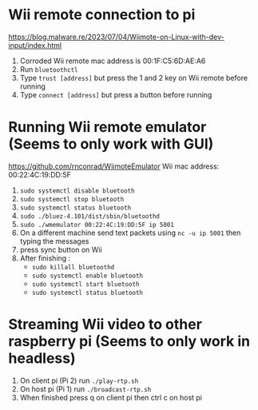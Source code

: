 # Wii remote connection to pi

https://blog.malware.re/2023/07/04/Wiimote-on-Linux-with-dev-input/index.html

1. Corroded Wii remote mac address is 00:1F:C5:6D:AE:A6
2. Run `bluetoothctl`
3. Type `trust [address]` but press the 1 and 2 key on Wii remote before running
4. Type `connect [address]` but press a button before running

# Running Wii remote emulator (Seems to only work with GUI)

https://github.com/rnconrad/WiimoteEmulator
Wii mac address: 00:22:4C:19:DD:5F

1. `sudo systemctl disable bluetooth`
2. `sudo systemctl stop bluetooth`
3. `sudo systemctl status bluetooth`
4. `sudo ./bluez-4.101/dist/sbin/bluetoothd`
5. `sudo ./wmemulator 00:22:4C:19:DD:5F ip 5001`
6. On a different machine send text packets using `nc -u ip 5001` then typing the messages
7. press sync button on Wii
8. After finishing :
   - `sudo killall bluetoothd`
   - `sudo systemctl enable bluetooth`
   - `sudo systemctl start bluetooth`
   - `sudo systemctl status bluetooth`

# Streaming Wii video to other raspberry pi (Seems to only work in headless)

1. On client pi (Pi 2) run `./play-rtp.sh`
2. On host pi (Pi 1) run `./broadcast-rtp.sh`
3. When finished press q on client pi then ctrl c on host pi
